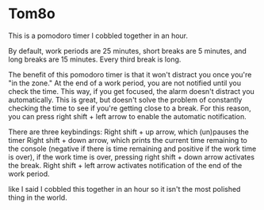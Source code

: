 # Tom8o  
This is a pomodoro timer I cobbled together in an hour.

By default, work periods are 25 minutes, short breaks are 5 minutes, and long breaks are 15 minutes. Every third break is long.

The benefit of this pomodoro timer is that it won't distract you once you're "in the zone." At the end of a work period, you are not notified until you check the time. This way, if you get focused, the alarm doesn't distract you automatically. This is great, but doesn't solve the problem of constantly checking the time to see if you're getting close to a break. For this reason, you can press right shift + left arrow to enable the automatic notification.

There are three keybindings:
Right shift + up arrow, which (un)pauses the timer
Right shift + down arrow, which prints the current time remaining to the console (negative if there is time remaining and positive if the work time is over), if the work time is over, pressing right shift + down arrow activates the break.
Right shift + left arrow activates notification of the end of the work period.

like I said I cobbled this together in an hour so it isn't the most polished thing in the world.
